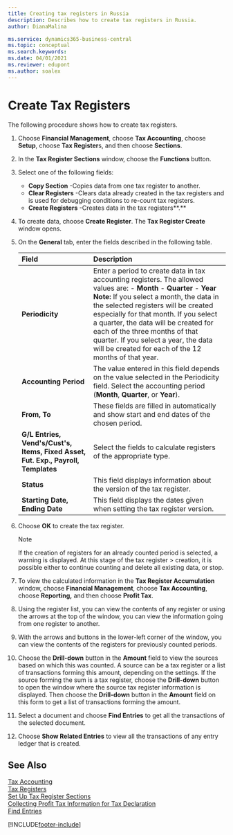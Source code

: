 ```yaml
---
title: Creating tax registers in Russia
description: Describes how to create tax registers in Russia.
author: DianaMalina

ms.service: dynamics365-business-central
ms.topic: conceptual
ms.search.keywords:
ms.date: 04/01/2021
ms.reviewer: edupont
ms.author: soalex
---
```


# Create Tax Registers

The following procedure shows how to create tax registers.

1. Choose **Financial Management**, choose **Tax Accounting**, choose **Setup**, choose **Tax Register**s, and then choose **Sections**.

2. In the **Tax Register Sections** window, choose the **Functions** button.

3. Select one of the following fields:

   - **Copy Section** -Copies data from one tax register to another.
   - **Clear Registers** -Clears data already created in the tax registers and is used for debugging conditions to re-count tax registers.
   - **Create Registers** -Creates data in the tax registers**.**

4. To create data, choose **Create Register**. The **Tax Register Create** window opens.

5. On the **General** tab, enter the fields described in the following table.

   | Field                                                        | Description                                                  |
   | :----------------------------------------------------------- | :----------------------------------------------------------- |
   | **Periodicity**                                              | Enter a period to create data in tax accounting registers. The allowed values are:   -   **Month** -   **Quarter** -   **Year** **Note:**      If you select a month, the data in the selected registers will be created especially for that month. If you select a quarter, the data will be created for each of the three months of that quarter. If you select a year, the data will be created for each of the 12 months of that year. |
   | **Accounting Period**                                        | The value entered in this field depends on the value selected in the Periodicity field. Select the accounting period (**Month**, **Quarter**, or **Year**). |
   | **From, To**                                                 | These fields are filled in automatically and show start and end dates of the chosen period. |
   | **G/L Entries, Vend's/Cust's, Items, Fixed Asset, Fut. Exp., Payroll, Templates** | Select the fields to calculate registers of the appropriate type. |
   | **Status**                                                   | This field displays information about the version of the tax register. |
   | **Starting Date, Ending Date**                               | This field displays the dates given when setting the tax register version. |

6. Choose **OK** to create the tax register.

    > [!NOTE]
    > If the creation of registers for an already counted period is selected, a warning is displayed. At this stage of the tax register     > creation, it is possible either to continue counting and delete all existing data, or stop.

7. To view the calculated information in the **Tax Register Accumulation** window, choose **Financial Management**, choose **Tax Accounting**, choose **Reporting,** and then choose **Profit Tax**.

8. Using the register list, you can view the contents of any register or using the arrows at the top of the window, you can view the information going from one register to another.

9. With the arrows and buttons in the lower-left corner of the window, you can view the contents of the registers for previously counted periods.

10. Choose the **Drill-down** button in the **Amount** field to view the sources based on which this was counted. A source can be a tax register or a list of transactions forming this amount, depending on the settings. If the source forming the sum is a tax register, choose the **Drill-down** button to open the window where the source tax register information is displayed. Then choose the **Drill-down** button in the **Amount** field on this form to get a list of transactions forming the amount.

11. Select a document and choose **Find Entries** to get all the transactions of the selected document.

12. Choose **Show Related Entries** to view all the transactions of any entry ledger that is created.

## See Also

[Tax Accounting](Tax-Accounting.md)  
[Tax Registers](Tax-Registers.md)  
[Set Up Tax Register Sections](How-to-Set-Up-Tax-Register-Sections.md)  
[Collecting Profit Tax Information for Tax Declaration](Collecting-Profit-Tax-Information-for-Tax-Declaration.md)  
[Find Entries](../../ui-find-entries.md)  


[!INCLUDE[footer-include](../../includes/footer-banner.md)]